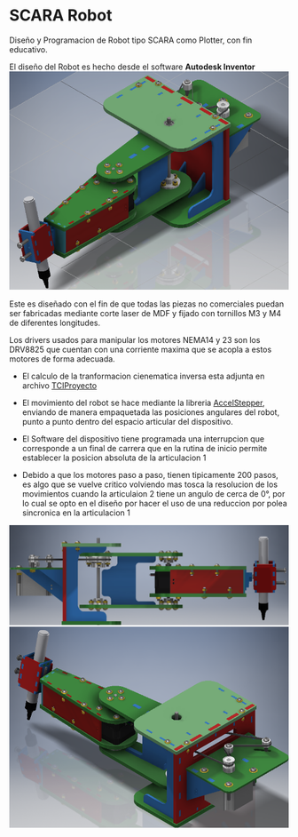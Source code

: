 # SCARA Robot

Diseño y Programacion de Robot tipo SCARA como Plotter, con fin educativo.

El diseño del Robot es hecho desde el software **Autodesk Inventor**
![Vista en Perspectiva del Robot][pers]

Este es diseñado con el fin de que todas las piezas no comerciales puedan ser fabricadas mediante corte laser de MDF y fijado con tornillos M3 y M4 de diferentes longitudes.

Los drivers usados para manipular los motores NEMA14 y 23 son los DRV8825 que cuentan con una corriente maxima que se acopla a estos motores de forma adecuada.

- El calculo de la tranformacion cienematica inversa esta adjunta en archivo [TCIProyecto](/GUI/Scara_Inversa.m)

- El movimiento del robot se hace mediante la libreria [AccelStepper](https://github.com/adafruit/AccelStepper.git), enviando de manera empaquetada las posiciones angulares del robot, punto a punto dentro del espacio articular del dispositivo.

- El Software del dispositivo tiene programada una interrupcion que corresponde a un final de carrera que en la rutina de inicio permite establecer la posicion absoluta de la articulacion 1

- Debido a que los motores paso a paso, tienen tipicamente 200 pasos, es algo que se vuelve critico volviendo mas tosca la resolucion de los movimientos cuando la articulaion 2 tiene un angulo de cerca de 0°, por lo cual se opto en el diseño por hacer el uso de una reduccion por polea sincronica en la articulacion 1

![side]
![backpers]

[pers]: /images/pers.png
[side]: /images/side.png
[backpers]: /images/backpers.png
